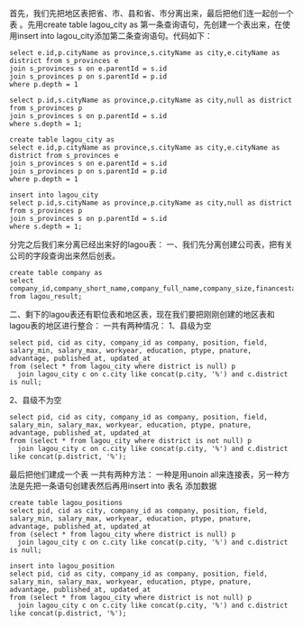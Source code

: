 首先，我们先把地区表把省、市、县和省、市分离出来，最后把他们连一起创一个表 。先用create table lagou_city as 第一条查询语句，先创建一个表出来，在使用insert into lagou_city添加第二条查询语句。代码如下：
```
select e.id,p.cityName as province,s.cityName as city,e.cityName as district from s_provinces e
join s_provinces s on e.parentId = s.id
join s_provinces p on s.parentId = p.id
where p.depth = 1
```
```
select p.id,s.cityName as province,p.cityName as city,null as district from s_provinces p
join s_provinces s on p.parentId = s.id
where s.depth = 1;
```
```
create table lagou_city as
select e.id,p.cityName as province,s.cityName as city,e.cityName as district from s_provinces e
join s_provinces s on e.parentId = s.id
join s_provinces p on s.parentId = p.id
where p.depth = 1

insert into lagou_city
select p.id,s.cityName as province,p.cityName as city,null as district from s_provinces p
join s_provinces s on p.parentId = s.id
where s.depth = 1;
```
分完之后我们来分离已经出来好的lagou表：
一、我们先分离创建公司表，把有关公司的字段查询出来然后创表。
```
create table company as
select company_id,company_short_name,company_full_name,company_size,financestage from lagou_result;
```
二、剩下的lagou表还有职位表和地区表，现在我们要把刚刚创建的地区表和lagou表的地区进行整合：
一共有两种情况：
1、县级为空
```
select pid, cid as city, company_id as company, position, field, salary_min, salary_max, workyear, education, ptype, pnature, advantage, published_at, updated_at
from (select * from lagou_city where district is null) p
  join lagou_city c on c.city like concat(p.city, '%') and c.district is null;
```
2、县级不为空
```
select pid, cid as city, company_id as company, position, field, salary_min, salary_max, workyear, education, ptype, pnature, advantage, published_at, updated_at
from (select * from lagou_city where district is not null) p
  join lagou_city c on c.city like concat(p.city, '%') and c.district like concat(p.district, '%');
```
最后把他们建成一个表
一共有两种方法：
一种是用unoin all来连接表，另一种方法是先把一条语句创建表然后再用insert into 表名 添加数据
```
create table lagou_positions
select pid, cid as city, company_id as company, position, field, salary_min, salary_max, workyear, education, ptype, pnature, advantage, published_at, updated_at
from (select * from lagou_city where district is null) p
  join lagou_city c on c.city like concat(p.city, '%') and c.district is null;

insert into lagou_position
select pid, cid as city, company_id as company, position, field, salary_min, salary_max, workyear, education, ptype, pnature, advantage, published_at, updated_at
from (select * from lagou_city where district is not null) p
  join lagou_city c on c.city like concat(p.city, '%') and c.district like concat(p.district, '%');
```